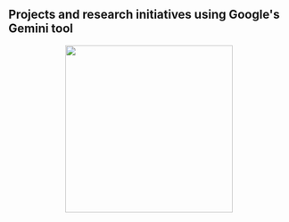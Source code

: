 ## Projects and research initiatives using Google's Gemini tool 


<div id="header" align="center">
  <img src="https://media.giphy.com/media/D5jZkJxnxKvsY/giphy.gif" width = "300"/>
</div>

